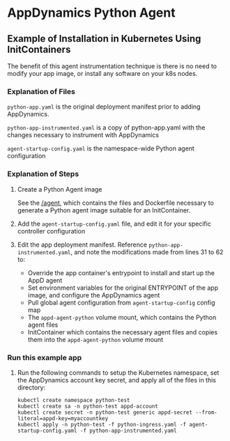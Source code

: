 # AppDynamics Python Agent 
## Example of Installation in Kubernetes Using InitContainers

The benefit of this agent instrumentation technique is there is no need to modify your app image, or install any software on your k8s nodes.

### Explanation of Files

`python-app.yaml` is the original deployment manifest prior to adding AppDynamics.

`python-app-instrumented.yaml` is a copy of python-app.yaml with the changes necessary to instrument with AppDynamics

`agent-startup-config.yaml` is the namespace-wide Python agent configuration

### Explanation of Steps

1. Create a Python Agent image

   See the [/agent](agent/), which contains the files and Dockerfile necessary to generate a Python agent image suitable for an InitContainer.

1. Add the `agent-startup-config.yaml` file, and edit it for your specific controller configuration

1. Edit the app deployment manifest. Reference `python-app-instrumented.yaml`, and note the modifications made from lines 31 to 62 to:

   * Override the app container's entrypoint to install and start up the AppD agent
   * Set environment variables for the original ENTRYPOINT of the app image, and configure the AppDynamics agent
   * Pull global agent configuration from `agent-startup-config` config map
   * The `appd-agent-python` volume mount, which contains the Python agent files
   * InitContainer which contains the necessary agent files and copies them into the `appd-agent-python` volume mount

### Run this example app

1. Run the following commands to setup the Kubernetes namespace, set the AppDynamics account key secret, and apply all of the files in this directory:

   ```
   kubectl create namespace python-test
   kubectl create sa -n python-test appd-account
   kubectl create secret -n python-test generic appd-secret --from-literal=appd-key=myaccountkey
   kubectl apply -n python-test -f python-ingress.yaml -f agent-startup-config.yaml -f python-app-instrumented.yaml
   ```